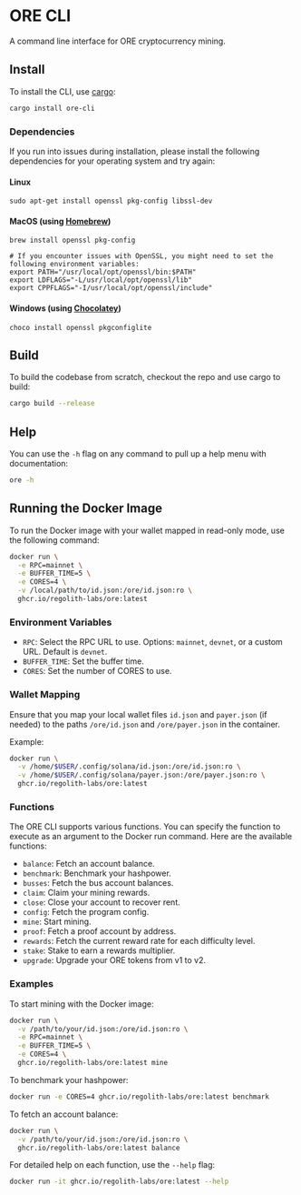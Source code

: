 # ORE CLI

A command line interface for ORE cryptocurrency mining.

## Install

To install the CLI, use [cargo](https://doc.rust-lang.org/cargo/getting-started/installation.html):

```sh
cargo install ore-cli
```


### Dependencies
If you run into issues during installation, please install the following dependencies for your operating system and try again:

#### Linux
```
sudo apt-get install openssl pkg-config libssl-dev
```

#### MacOS (using [Homebrew](https://brew.sh/))
```
brew install openssl pkg-config

# If you encounter issues with OpenSSL, you might need to set the following environment variables:
export PATH="/usr/local/opt/openssl/bin:$PATH"
export LDFLAGS="-L/usr/local/opt/openssl/lib"
export CPPFLAGS="-I/usr/local/opt/openssl/include"
```

#### Windows (using [Chocolatey](https://chocolatey.org/))
```
choco install openssl pkgconfiglite
```

## Build

To build the codebase from scratch, checkout the repo and use cargo to build:

```sh
cargo build --release
```

## Help

You can use the `-h` flag on any command to pull up a help menu with documentation:

```sh
ore -h
```

## Running the Docker Image

To run the Docker image with your wallet mapped in read-only mode, use the following command:

```sh
docker run \
  -e RPC=mainnet \
  -e BUFFER_TIME=5 \
  -e CORES=4 \
  -v /local/path/to/id.json:/ore/id.json:ro \
  ghcr.io/regolith-labs/ore:latest
```

### Environment Variables

- `RPC`: Select the RPC URL to use. Options: `mainnet`, `devnet`, or a custom URL. Default is `devnet`.
- `BUFFER_TIME`: Set the buffer time.
- `CORES`: Set the number of CORES to use.

### Wallet Mapping

Ensure that you map your local wallet files `id.json` and `payer.json` (if needed) to the paths `/ore/id.json` and `/ore/payer.json` in the container.

Example:

```sh
docker run \
  -v /home/$USER/.config/solana/id.json:/ore/id.json:ro \
  -v /home/$USER/.config/solana/payer.json:/ore/payer.json:ro \
  ghcr.io/regolith-labs/ore:latest
```

### Functions

The ORE CLI supports various functions. You can specify the function to execute as an argument to the Docker run command. Here are the available functions:

- `balance`: Fetch an account balance.
- `benchmark`: Benchmark your hashpower.
- `busses`: Fetch the bus account balances.
- `claim`: Claim your mining rewards.
- `close`: Close your account to recover rent.
- `config`: Fetch the program config.
- `mine`: Start mining.
- `proof`: Fetch a proof account by address.
- `rewards`: Fetch the current reward rate for each difficulty level.
- `stake`: Stake to earn a rewards multiplier.
- `upgrade`: Upgrade your ORE tokens from v1 to v2.

### Examples

To start mining with the Docker image:

```sh
docker run \
  -v /path/to/your/id.json:/ore/id.json:ro \
  -e RPC=mainnet \
  -e BUFFER_TIME=5 \
  -e CORES=4 \
  ghcr.io/regolith-labs/ore:latest mine
```

To benchmark your hashpower:

```sh
docker run -e CORES=4 ghcr.io/regolith-labs/ore:latest benchmark
```

To fetch an account balance:

```sh
docker run \
  -v /path/to/your/id.json:/ore/id.json:ro \
  ghcr.io/regolith-labs/ore:latest balance
```

For detailed help on each function, use the `--help` flag:

```sh
docker run -it ghcr.io/regolith-labs/ore:latest --help
```